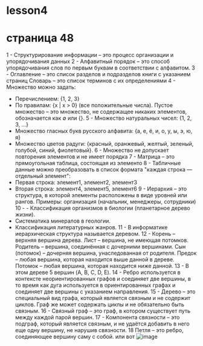 # lesson4
# страница 48
1 - Структурирование информации – это процесс организации и упорядочивания данных
2 - Алфавитный порядок – это способ упорядочивания слов по первым буквам в соответствии с алфавитом.
3 - Оглавление – это список разделов и подразделов книги с указанием страниц
Словарь – это список терминов с их определениями
4 -  Множество можно задать:
- Перечислением: {1, 2, 3}
- По правилам: {x | x > 0} (все положительные числа).
Пустое множество – это множество, не содержащее никаких элементов, обозначается как ∅ или {}.
5 -  Множество натуральных чисел: {1, 2, 3, ...}
- Множество гласных букв русского алфавита: {а, е, ё, и, о, у, ы, э, ю, я}
- Множество цветов радуги: {красный, оранжевый, желтый, зеленый, голубой, синий, фиолетовый}.
6 -  Множество не допускает повторения элементов и не имеет порядка
7 - Матрица – это прямоугольная таблица, состоящая из элементо
8 - Табличные данные можно преобразовать в список формата "каждая строка — отдельный элемент": 
- Первая строка: элемент1, элемент2, элемент3
- Вторая строка: элемент4, элемент5, элемент6
9 - Иерархия – это структура, в которой элементы расположены в виде уровней или рангов. Примеры: организация (начальник, менеджеры, сотрудники)
10 - - Классификация организмов в биологии (планетарное дерево жизни).
- Систематика минералов в геологии.
- Классификация литературных жанров.
11 -  В информатике иерархическая структура называется деревом.
12 - Корень – верхняя вершина дерева.
Лист – вершинa, не имеющая потомков.
Родитель – вершина, соединённая с дочерними вершинами.
Сын (потомок) – дочерняя вершина, унаследованная от родителя.
Предок – любая вершина, которая находится выше данной в дереве.
Потомок – любая вершина, которая находится ниже данной.
13 - В этом дереве 5 вершин (A, B, C, D, E).
14 - Ребро используется в контексте неориентированных графов и соединяет две вершины, в то время как дуга используется в ориентированных графах и соединяет две вершины с указанием направления.
15 - Дерево – это специальный вид графа, который является связным и не содержит циклов. Граф же может содержать циклы и не обязательно быть связным.
16 - Связный граф – это граф, в котором существует путь между каждой парой вершин.
17 - Компонента связности – это подграф, который является связным, и не удаётся добавить в него еще одну вершину, не нарушив связности.
18  Петля – это ребро, соединяющее вершину саму с собой. или вот ![image](https://github.com/user-attachments/assets/c058de2b-9699-42cc-bd1e-4c080340d484)

